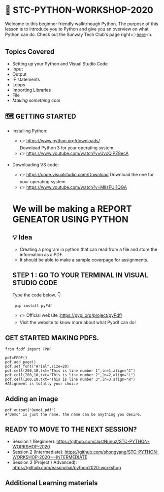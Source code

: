   # :snake: STC-PYTHON-WORKSHOP-2020
  Welcome to this beginner friendly walktrhough Python. The purpose of this lesson is to introduce you to Python and give you an overview on what Python can do.
  Check out the Sunway Tech Club's page right :point_right:[here](https://github.com/sunwaytechclub):point_left:.
## Topics Covered
* Setting up your Python and Visual Studio Code
* Input
* Output
* IF statements
* Loops
* Importing Libraries
* File
* *Making something cool*
 ## :world_map: GETTING STARTED
  * Installing Python:
    * :point_right: https://www.python.org/downloads/  
    Download Python 3 for your operating system.
    * :point_right: https://www.youtube.com/watch?v=UvcQlPZ8ecA
  * Downloading VS code: 
    * :point_right: https://code.visualstudio.com/Download 
      Download the one for your operating system.
    * :point_right: https://www.youtube.com/watch?v=MlIzFUI1QGA
    
    
    # We will be making a REPORT GENEATOR USING PYTHON
    ## :bulb: Idea
    * Creating a program in python that can read from a file and store the information as a PDF.
    * It should be able to make a sample coverpage for assignments.
    
    ## STEP 1 : GO TO YOUR TERMINAL IN VISUAL STUDIO CODE
    Type the code below. :point_down:
    
    ``` pip install pyPdf```
    
    * :point_right: Official website :https://pypi.org/project/pyPdf/
    * Visit the website to know more about what Pypdf can do!
  ## GET STARTED MAKING PDFS.
  ```
from fpdf import FPDF

pdf=FPDF()
pdf.add_page()
pdf.set_font("Arial",size=20)
pdf.cell(200,10,txt="This is line number 1",ln=1,align="C")
pdf.cell(200,10,txt="This is line number 2",ln=2,align="L")
pdf.cell(200,10,txt="This is line number 3",ln=3,align="R")
#Alignment is totally your choice
```
## Adding an image

```
pdf.output("Demo1.pdf")
#"Demo" is just the name, the name can be anything you desire.
```
  ## READY TO MOVE TO THE NEXT SESSION?
  
  * Session 1 (Beginner): https://github.com/JustNunuz/STC-PYTHON-WORKSHOP-2020
  * Session 2 (Intermediate): https://github.com/shongyang/STC-PYTHON-WORKSHOP-2020---INTERMEDIATE
  * Session 3 (Project / Advanced): https://github.com/easonchai/python2020-workshop
  
  ## Additional Learning materials
  
